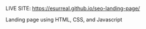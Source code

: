 LIVE SITE: https://esurreal.github.io/seo-landing-page/

Landing page using HTML, CSS, and Javascript
